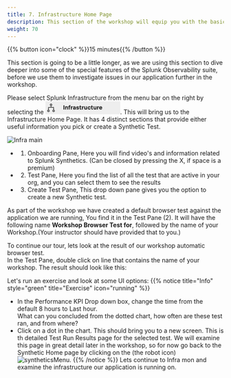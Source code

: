 ```yaml
---
title: 7. Infrastructure Home Page
description: This section of the workshop will equip you with the basic understanding of the Kubernetes and Database Navigators in the infrastructure section.
weight: 70
---
```


{{% button icon="clock" %}}15 minutes{{% /button %}}

This section is going to be a little longer, as we are using this section to  dive deeper into some of the special features of the Splunk Observability suite, before we use  them to investigate issues in our application further in the workshop.

Please select Splunk Infrastructure from the menu bar on the right by selecting the ![Infra-monitoring](../images/inframon-icon.png?classes=inline&height=25px). This will bring us to the Infrastructure  Home Page. It has 4 distinct sections that provide either useful information you pick or create a Synthetic Test.

![Infra main](../images/infrastructure-main.png?width=40vw)

* 1. Onboarding Pane, Here you will find video's and information related to Splunk Synthetics. (Can be closed by pressing the X, if space is a premium)
* 2. Test Pane, Here you find the list of all the test that are active in your org, and you can select them to see the results
* 3. Create Test Pane, This drop down pane gives you the option to create a new Synthetic test.

As part of the workshop we have created a default browser test against the application we are running, You find it in the Test Pane (2). It will have the following name **Workshop Browser Test for**, followed by the name of your Workshop.(Your instructor should have provided that to you.)

To continue our tour, lets look at the result of our workshop automatic browser test.  
In the Test Pane, double click on line that contains the name of your workshop. The result should look like this:

Let's run an exercise and  look at some UI options:
{{% notice title="Info" style="green" title="Exercise" icon="running" %}}

* In the Performance KPI Drop down box, change the time  from the default 8 hours to Last hour.  
  What can you concluded from the dotted chart, how often are these test ran, and from where?
* Click on a dot in the chart. This should bring you to a new screen. This is th detailed Test Run Results page for the selected test. We will examine this page in great detail later in the workshop, so for now  go back to the Synthetic Home page by clicking on the (the robot icon) ![syntheticsMenu](../../images/synthetics-icon.png?classes=inline&height=25px).
{{% /notice %}}
Lets continue to Infra mon and examine the infrastructure our application is running on.
